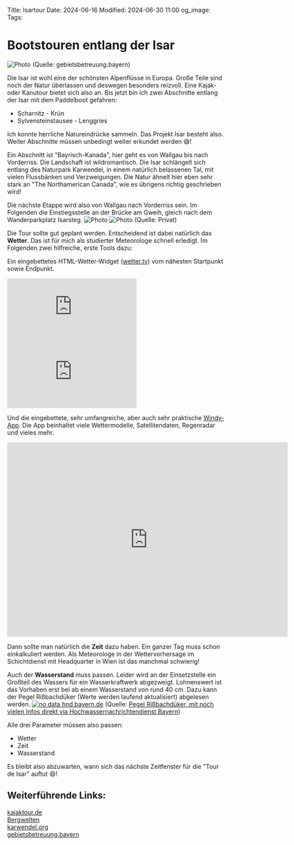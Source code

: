 Title: Isartour
Date: 2024-06-16
Modified: 2024-06-30 11:00
og_image:
Tags:

# Bootstouren entlang der Isar
![Photo](https://gebietsbetreuung.bayern/files/gebietsbetreuer/Gebiete/Obere%20Isar%20und%20Karwendel/Isar%20mit%20Alp-%20und%20Zugspitze.jpg)
(Quelle: gebietsbetreuung.bayern)


Die Isar ist wohl eine der schönsten Alpenflüsse in Europa. Große Teile sind noch der Natur überlassen und deswegen besonders reizvoll.
Eine Kajak- oder Kanutour bietet sich also an.
Bis jetzt bin ich zwei Abschnitte entlang der Isar mit dem Paddelboot gefahren:

* Scharnitz - Krün
* Sylvensteinstausee - Lenggries

Ich konnte herrliche Natureindrücke sammeln. Das Projekt Isar besteht also. Weiter Abschnitte müssen unbedingt weiter erkundet werden 😅! 

Ein Abschnitt ist "Bayrisch-Kanada", hier geht es von Wallgau bis nach Vorderriss. Die Landschaft ist wildromantisch. Die Isar schlängelt sich entlang des Naturpark Karwendel, in einem natürlich belassenen Tal, mit vielen Flussbänken und Verzweigungen. Die Natur ähnelt hier eben sehr stark an "The Northamerican Canada", wie es übrigens richtig geschrieben wird!

Die nächste Etappe wird also von Wallgau nach Vorderriss sein. Im Folgenden die Einstiegsstelle an der Brücke am Gweih, gleich nach dem Wanderparkplatz Isarsteg.
![Photo](/images/isartour/IMG_20240826_133519.jpg)
![Photo](/images/isartour/IMG_20240826_133525.jpg)
(Quelle: Privat)

Die Tour sollte gut geplant werden. Entscheidend ist dabei natürlich das **Wetter**. Das ist für mich als studierter Meteorologe schnell erledigt.
Im Folgenden zwei hilfreiche, erste Tools dazu:

Ein eingebettetes HTML-Wetter-Widget ([wetter.tv](https://wetter.tv/)) vom nähesten Startpunkt sowie Endpunkt.
<br>
<iframe width="300" height="150" src="https://wetter.tv/widget/default/wallgau" scrolling="no" style="outline: none; border: none; overflow: hidden;"></iframe>
<iframe width="300" height="150" src="https://wetter.tv/widget/default/lenggries" scrolling="no" style="outline: none; border: none; overflow: hidden;"></iframe>



Und die eingebettete, sehr umfangreiche, aber auch sehr praktische [Windy-App](https://www.windy.com/?49.895,15.293,3,i:pressure).
Die App beinhaltet viele Wettermodelle, Satellitendaten, Regenradar und vieles mehr.
<iframe width="650" height="450" src="https://embed.windy.com/embed.html?type=map&location=coordinates&metricRain=mm&metricTemp=°C&metricWind=km/h&zoom=9&overlay=wind&product=ecmwf&level=surface&lat=47.513&lon=11.481" frameborder="0"></iframe>

Dann sollte man natürlich die **Zeit** dazu haben. Ein ganzer Tag muss schon einkalkuliert werden. Als Meteorologe
in der Wettervorhersage im Schichtdienst mit Headquarter in Wien ist das manchmal schwierig!

Auch der **Wasserstand** muss passen. Leider wird an der Einsetzstelle ein Großteil des Wassers für ein Wasserkraftwerk abgezweigt. Lohnenswert ist das Vorhaben erst bei ab einem Wasserstand von rund 40 cm. Dazu kann der Pegel Rißbachdüker (Werte werden laufend aktualisiert) abgelesen werden. 
<a href="https://www.hnd.bayern.de/pegel/isar/rissbachdueker-16001303"> <img src="https://www.hnd.bayern.de/webservices/graphik.php?cache=hnd&statnr=16001303&thema=hochwasser.meldestufen&wert=wasserstand&vhs=false&geber=0" alt="no data hnd.bayern.de" title="hnd.bayern.de"></a>
(Quelle: [Pegel Rißbachdüker, mit noch vielen Infos direkt via Hochwassernachrichtendienst Bayern](https://www.hnd.bayern.de/pegel/isar/rissbachdueker-16001303))


Alle drei Parameter müssen also passen:

* Wetter
* Zeit
* Wasserstand

Es bleibt also abzuwarten, wann sich das nächste Zeitfenster für die "Tour de Isar" auftut 😄!


## Weiterführende Links:
[kajaktour.de](http://www.kajaktour.de/isar.htm)
<br>
[Bergwelten](https://www.bergwelten.com/t/so/42676)
<br>
[karwendel.org](https://www.karwendel.org/bergsport/wassersport/)
<br>
[gebietsbetreuung.bayern](https://gebietsbetreuung.bayern/)
 












